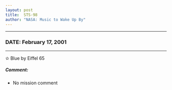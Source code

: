 ```yaml
---
layout: post
title:  STS-98
author: "NASA: Music to Wake Up By"
---
```


----
### DATE: February 17, 2001
----
✫ Blue by Eiffel 65

##### Comment:
* No mission comment
